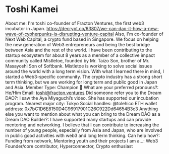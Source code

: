 # Toshi Kamei

About me: I'm toshi co-founder of Fracton Ventures, the first web3 incubator in Japan.
https://decrypt.co/63807/we-can-dao-it-how-a-new-wave-of-cypherpunks-is-disrupting-venture-capital
Also, I'm co-founder of Next Web Capital, a crypto fund based in Singapore.
We focus on helping the new generation of Web3 entrepreneurs and being the best bridge between Asia and the rest of the world.
I have been contributing to the startup ecosystem for about 8 years as a member of a collective impact community called Mistletoe, founded by Mr. Taizo Son, brother of Mr. Masayoshi Son of Softbank. Mistletoe is working to solve social issues around the world with a long term vision. With what I learned there in mind, I started a Web3-specific community. The crypto industry has a strong short term thinking, but we are working for long term and public good in Japan and Asia.
Member Type: Champion 🙌
What are your preferred pronouns?: He/Him
Email: toshi@fracton.ventures
Did someone refer you to the Dream DAO?: I saw the Aya Miyaguchi’s video. She has supported our incubation program.
Nearest major city: Tokyo
Social handles: @tolehico
ETH wallet address: 0x7bC1D6E8150D4C96917901C26C922Dd64654B3c3
Anything else you want to mention about what you can bring to the Dream DAO as a Dream DAO Builder?: I have supported many startups and can provide mentoring and networking. I believe that I can contribute to increasing the number of young people, especially from Asia and Japan, who are involved in public good activities with web3 and long term thinking.
Can help how?: Funding from network, Mentoring youth and their projects
I am a...: Web3 Founder/core contributor, Hyperconnector, Crypto enthusiast